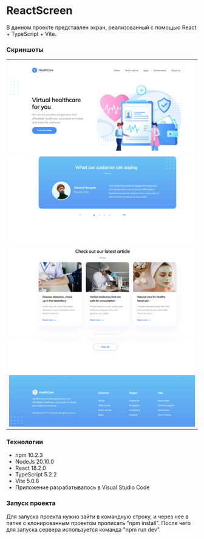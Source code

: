 # ReactScreen

<p>В данном проекте представлен экран, реализованный с помощью React + TypeScript + Vite.<p>

### Скриншоты

<table>
    <tr>
        <td><img src="screens/image.png"></td>
    </tr>
    <tr>
      <td><img src = "screens/image-2.png"></td>
    </tr>
    <tr>
      <td><img src = "screens/image-3.png"></td>
    </tr>
    <tr>
      <td><img src = "screens/image-4.png"></td>
    </tr>
</table>

### Технологии

- npm 10.2.3
- NodeJs 20.10.0
- React 18.2.0
- TypeScript 5.2.2
- Vite 5.0.8
- Приложение разрабатывалось в Visual Studio Code

### Запуск проекта

<p>Для запуска проекта нужно зайти в командную строку, и через нее в папке с клонированным проектом прописать "npm install". После чего для запуска сервера используется команда "npm run dev".</p>
